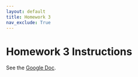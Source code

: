 ```yaml
---
layout: default
title: Homework 3
nav_exclude: True
---
```


# Homework 3 Instructions
See the [Google Doc](https://docs.google.com/document/d/1ScjwiZfO5bA6R6wdHZ_MU07V-vGkPGx3j-udNibqa_k/edit).